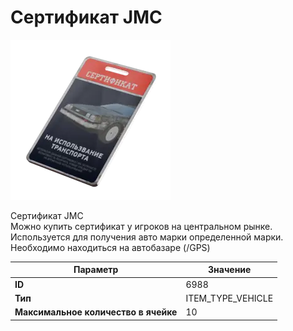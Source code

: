 # Сертификат JMC

![Item Image](../img/6988.webp?raw=true)

Сертификат JMC<br>Можно купить сертификат у игроков на центральном рынке.<br>Используется для получения авто марки определенной марки.<br>Необходимо находиться на автобазаре (/GPS)


| Параметр | Значение |
|----------|----------|
| **ID** | 6988 |
| **Тип** | ITEM_TYPE_VEHICLE |
| **Максимальное количество в ячейке** | 10 |

